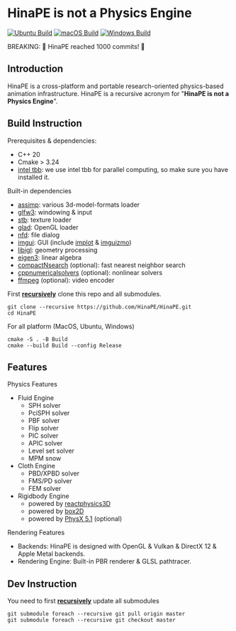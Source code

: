 # HinaPE is not a Physics Engine

[![Ubuntu Build](https://github.com/HinaPE/HinaPE/actions/workflows/ubuntu.yml/badge.svg)](https://github.com/HinaPE/HinaPE/actions/workflows/ubuntu.yml)
[![macOS Build](https://github.com/HinaPE/HinaPE/actions/workflows/macos.yml/badge.svg)](https://github.com/HinaPE/HinaPE/actions/workflows/macos.yml)
[![Windows Build](https://github.com/HinaPE/HinaPE/actions/workflows/windows.yml/badge.svg)](https://github.com/HinaPE/HinaPE/actions/workflows/windows.yml)

BREAKING: 🎉 HinaPE reached 1000 commits! 🎉

## Introduction
HinaPE is a cross-platform and portable research-oriented physics-based animation infrastructure. HinaPE is a recursive acronym for "**HinaPE is not a Physics Engine**".

## Build Instruction

Prerequisites & dependencies:

- C++ 20
- Cmake > 3.24
- [intel tbb](https://github.com/oneapi-src/oneTBB.git): we use intel tbb for parallel computing, so make sure you have installed it.

Built-in dependencies

- [assimp](https://github.com/assimp/assimp.git): various 3d-model-formats loader
- [glfw3](https://github.com/glfw/glfw.git): windowing & input
- [stb](https://github.com/nothings/stb.git): texture loader
- [glad](https://github.com/Dav1dde/glad.git): OpenGL loader
- [nfd](https://github.com/EmbarkStudios/nfd2.git): file dialog
- [imgui](https://github.com/ocornut/imgui.git): GUI (include [implot](https://github.com/epezent/implot.git) & [imguizmo](https://github.com/CedricGuillemet/ImGuizmo.git))
- [libigl](https://github.com/libigl/libigl.git): geometry processing
- [eigen3](https://gitlab.com/libeigen/eigen.git): linear algebra
- [compactNsearch](https://github.com/InteractiveComputerGraphics/CompactNSearch.git) (optional): fast nearest neighbor search
- [cppnumericalsolvers](https://github.com/PatWie/CppNumericalSolvers.git) (optional): nonlinear solvers
- [ffmpeg]() (optional): video encoder

First **<u>recursively</u>** clone this repo and all submodules.

```shell
git clone --recursive https://github.com/HinaPE/HinaPE.git
cd HinaPE
```

For all platform (MacOS, Ubuntu, Windows)

```shell
cmake -S . -B Build
cmake --build Build --config Release
```

## Features

Physics Features
- Fluid Engine
  - SPH solver
  - PciSPH solver
  - PBF solver
  - Flip solver
  - PIC solver
  - APIC solver
  - Level set solver
  - MPM snow
- Cloth Engine
  - PBD/XPBD solver
  - FMS/PD solver
  - FEM solver
- Rigidbody Engine
  - powered by [reactphysics3D](https://github.com/DanielChappuis/reactphysics3d.git)
  - powered by [box2D](https://github.com/erincatto/box2d.git)
  - powered by [PhysX 5.1](https://github.com/NVIDIA-Omniverse/PhysX.git) (optional)

Rendering Features
- Backends: HinaPE is designed with OpenGL & Vulkan & DirectX 12 & Apple Metal backends.
- Rendering Engine: Built-in PBR renderer & GLSL pathtracer.

## Dev Instruction

You need to first **<u>recursively</u>** update all submodules
```git
git submodule foreach --recursive git pull origin master
git submodule foreach --recursive git checkout master
```